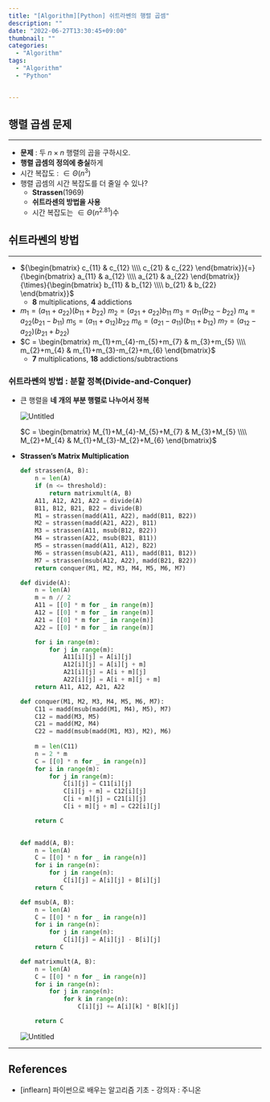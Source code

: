 ```yaml
---
title: "[Algorithm][Python] 쉬트라쎈의 행렬 곱셈"
description: ""
date: "2022-06-27T13:30:45+09:00"
thumbnail: ""
categories:
  - "Algorithm"
tags:
  - "Algorithm"
  - "Python"


---
```

<!--more-->

## 행렬 곱셈 문제

---

- **문제** : 두 $n \times n$ 행렬의 곱을 구하시오.
- **행렬 곱셈의 정의에 충실**하게
- 시간 복잡도 : $\in \Theta(n^{3})$
- 행렬 곱셈의 시간 복잡도를 더 줄일 수 있나?
    - **Strassen**(1969)
    - **쉬트라센의 방법을 사용**
    - 시간 복잡도는 $\in \Theta(n^{2.81})$수

## 쉬트라쎈의 방법

---

- ${\begin{bmatrix} c_{11} & c_{12} \\\\ c_{21} & c_{22} \end{bmatrix}}{=}{\begin{bmatrix} a_{11} & a_{12} \\\\ a_{21} & a_{22} \end{bmatrix}}{\times}{\begin{bmatrix} b_{11} & b_{12} \\\\ b_{21} & b_{22} \end{bmatrix}}$
    - **8** multiplications, **4** addictions
- $m_{1} = (a_{11}+a_{22})(b_{11}+b_{22})$
  $m_{2} = (a_{21}+a_{22})b_{11}$
  $m_{3} = a_{11}(b_{12}-b_{22})$
  $m_{4} = a_{22}(b_{21}-b_{11})$
  $m_{5} = (a_{11}+a_{12})b_{22}$
  $m_{6} = (a_{21}-a_{11})(b_{11}+b_{12})$
  $m_{7} = (a_{12}-a_{22})(b_{21}+b_{22})$
- $C = \begin{bmatrix} m_{1}+m_{4}-m_{5}+m_{7} & m_{3}+m_{5} \\\\ m_{2}+m_{4} & m_{1}+m_{3}-m_{2}+m_{6} \end{bmatrix}$
    - **7** multiplications, **18** addictions/subtractions

### 쉬트라쎈의 방법 : 분할 정복(Divide-and-Conquer)

- 큰 행렬을 **네 개의 부분 행렬로 나누어서 정복**
    
    ![Untitled](/images/algorithm/lang_python/쉬트라쎈의_행렬_곱셈/Untitled.png)
    
    $C = \begin{bmatrix} M_{1}+M_{4}-M_{5}+M_{7} & M_{3}+M_{5} \\\\ M_{2}+M_{4} & M_{1}+M_{3}-M_{2}+M_{6} \end{bmatrix}$
    
- **Strassen’s Matrix Multiplication**
    
    ```python
    def strassen(A, B):
    	n = len(A)
    	if (n <= threshold):
    		return matrixmult(A, B)
    	A11, A12, A21, A22 = divide(A)
    	B11, B12, B21, B22 = divide(B)
    	M1 = strassen(madd(A11, A22), madd(B11, B22))
    	M2 = strassen(madd(A21, A22), B11)
    	M3 = strassen(A11, msub(B12, B22))
    	M4 = strassen(A22, msub(B21, B11))
    	M5 = strassen(madd(A11, A12), B22)
    	M6 = strassen(msub(A21, A11), madd(B11, B12))
    	M7 = strassen(msub(A12, A22), madd(B21, B22))
    	return conquer(M1, M2, M3, M4, M5, M6, M7)  
    
    ```
    
    ```python
    def divide(A):
    	n = len(A)
    	m = n // 2
    	A11 = [[0] * m for _ in range(m)]
    	A12 = [[0] * m for _ in range(m)]
    	A21 = [[0] * m for _ in range(m)]
    	A22 = [[0] * m for _ in range(m)]
    
    	for i in range(m):
    		for j in range(m):
    			A11[i][j] = A[i][j]
    			A12[i][j] = A[i][j + m]
    			A21[i][j] = A[i + m][j]
    			A22[i][j] = A[i + m][j + m]
    	return A11, A12, A21, A22
    ```
    
    ```python
    def conquer(M1, M2, M3, M4, M5, M6, M7):
    	C11 = madd(msub(madd(M1, M4), M5), M7)
    	C12 = madd(M3, M5)
    	C21 = madd(M2, M4)
    	C22 = madd(msub(madd(M1, M3), M2), M6)
    	
    	m = len(C11)
    	n = 2 * m
    	C = [[0] * n for _ in range(n)]
    	for i in range(m):
    		for j in range(m):
    			C[i][j] = C11[i][j]
    			C[i][j + m] = C12[i][j]
    			C[i + m][j] = C21[i][j]
    			C[i + m][j + m] = C22[i][j]
    
    	return C
    		
    ```
    
    ```python
    def madd(A, B):
    	n = len(A)
    	C = [[0] * n for _ in range(n)]
    	for i in range(n):
    		for j in range(n):
    			C[i][j] = A[i][j] + B[i][j]
    	return C
    
    def msub(A, B):
    	n = len(A)
    	C = [[0] * n for _ in range(n)]
    	for i in range(n):
    		for j in range(n):
    			C[i][j] = A[i][j] - B[i][j]
    	return C
    ```
    
    ```python
    def matrixmult(A, B):
    	n = len(A)
    	C = [[0] * n for _ in range(n)]
    	for i in range(n):
    		for j in range(n):
    			for k in range(n):
    				C[i][j] += A[i][k] * B[k][j]
    
    	return C 
    ```
    
    ![Untitled](/images/algorithm/lang_python/쉬트라쎈의_행렬_곱셈/Untitled%201.png)
    

---

## References

- [inflearn] 파이썬으로 배우는 알고리즘 기초 - 강의자 : 주니온